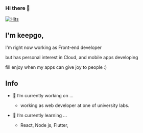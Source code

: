 ### Hi there 👋

[![Hits](https://hits.seeyoufarm.com/api/count/incr/badge.svg?url=https%3A%2F%2Fgithub.com%2Fkeepgo-studio%2Fhit-counter&count_bg=%2379C83D&title_bg=%23555555&icon=&icon_color=%23E7E7E7&title=hits&edge_flat=false)](https://hits.seeyoufarm.com)

## I'm keepgo,

I'm right now working as Front-end developer

but has personal interest in Cloud, and mobile apps developing

fill enjoy when my apps can give joy to people :)

## Info

- 🔭 I’m currently working on ...

  - working as web developer at one of university labs.
  
- 🌱 I’m currently learning ...

  -   React, Node js, Flutter, 
<!--
**keepgo-studio/keepgo-studio** is a ✨ _special_ ✨ repository because its `README.md` (this file) appears on your GitHub profile.

Here are some ideas to get you started:



- 👯 I’m looking to collaborate on ...
- 🤔 I’m looking for help with ...
- 💬 Ask me about ...
- 📫 How to reach me: ...
- 😄 Pronouns: ...
- ⚡ Fun fact: ...
-->
